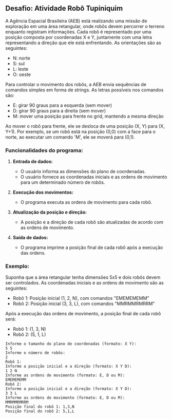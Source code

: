 ## Desafio: Atividade Robô Tupiniquim

A Agência Espacial Brasileira (AEB) está realizando uma missão de exploração em uma área retangular, onde robôs devem percorrer o terreno enquanto registram informações. Cada robô é representado por uma posição composta por coordenadas X e Y, juntamente com uma letra representando a direção que ele está enfrentando. As orientações são as seguintes: 

- N: norte
- S: sul
- L: leste
- O: oeste

Para controlar o movimento dos robôs, a AEB envia sequências de comandos simples em forma de strings. As letras possíveis nos comandos são:

- E: girar 90 graus para a esquerda (sem mover)
- D: girar 90 graus para a direita (sem mover)
- M: mover uma posição para frente no grid, mantendo a mesma direção

Ao mover o robô para frente, ele se desloca de uma posição (X, Y) para (X, Y+1). Por exemplo, se um robô está na posição (0,0) com a face para o norte, ao executar um comando 'M', ele se moverá para (0,1).

### Funcionalidades do programa:

1. **Entrada de dados:**
    - O usuário informa as dimensões do plano de coordenadas.
    - O usuário fornece as coordenadas iniciais e as ordens de movimento para um determinado número de robôs.

2. **Execução dos movimentos:**
    - O programa executa as ordens de movimento para cada robô.

3. **Atualização da posição e direção:**
    - A posição e a direção de cada robô são atualizadas de acordo com as ordens de movimento.

4. **Saída de dados:**
    - O programa imprime a posição final de cada robô após a execução das ordens.

### Exemplo:

Suponha que a área retangular tenha dimensões 5x5 e dois robôs devem ser controlados. As coordenadas iniciais e as ordens de movimento são as seguintes:

- Robô 1: Posição inicial (1, 2, N), com comandos "EMEMEMEMM"
- Robô 2: Posição inicial (3, 3, L), com comandos "MMRMMRMRRM"

Após a execução das ordens de movimento, a posição final de cada robô será:

- Robô 1: (1, 3, N)
- Robô 2: (5, 1, L)

```
Informe o tamanho do plano de coordenadas (formato: X Y):
5 5
Informe o número de robôs:
2
Robô 1:
Informe a posição inicial e a direção (formato: X Y D):
1 2 N
Informe as ordens de movimento (formato: E, D ou M):
EMEMEMEMM
Robô 2:
Informe a posição inicial e a direção (formato: X Y D):
3 3 L
Informe as ordens de movimento (formato: E, D ou M):
MMRMMRMRRM
Posição final do robô 1: 1,3,N
Posição final do robô 2: 5,1,L
``` 


